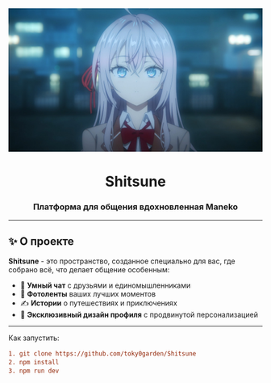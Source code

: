 <div align="center">
  <img src="public/images/banner.jpg" alt="Shitsune banner"/>
  <h1>Shitsune</h1>
  <h3>Платформа для общения вдохновленная Maneko</h3>
</div>

---

## ✨ О проекте
**Shitsune** - это пространство, созданное специально для вас, где собрано всё, что делает общение особенным:

- 💬 **Умный чат** с друзьями и единомышленниками
- 📸 **Фотоленты** ваших лучших моментов
- ✍️ **Истории** о путешествиях и приключениях
- 🎨 **Эксклюзивный дизайн профиля** с продвинутой персонализацией
---

Как запустить:
```diff
1. git clone https://github.com/toky0garden/Shitsune
2. npm install
3. npm run dev
```
